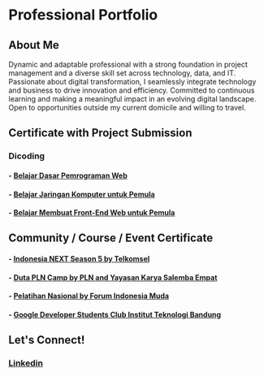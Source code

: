 # Professional Portfolio

## About Me  
Dynamic and adaptable professional with a strong foundation in project management and a diverse skill set across technology, data, and IT. Passionate about digital transformation, I seamlessly integrate technology and business to drive innovation and efficiency. Committed to continuous learning and making a meaningful impact in an evolving digital landscape. Open to opportunities outside my current domicile and willing to travel. 

## Certificate with Project Submission

### Dicoding

#### - [Belajar Dasar Pemrograman Web](https://github.com/abdlsykr/portofolio/tree/main/Dicoding/Belajar%20Dasar%20Pemrograman%20Web)
#### - [Belajar Jaringan Komputer untuk Pemula](https://github.com/abdlsykr/portofolio/tree/main/Dicoding/Belajar%20Jaringan%20Komputer%20untuk%20Pemula)
#### - [Belajar Membuat Front-End Web untuk Pemula](https://github.com/abdlsykr/portofolio/tree/main/Dicoding/Belajar%20Membuat%20Front-End%20Web%20untuk%20Pemula)

## Community / Course / Event Certificate
#### - [Indonesia NEXT Season 5 by Telkomsel](https://github.com/abdlsykr/portfolio/tree/main/Indonesia%20NEXT%20Season%205%20by%20Telkomsel) 
#### - [Duta PLN Camp by PLN and Yayasan Karya Salemba Empat](https://github.com/abdlsykr/portfolio/tree/main/Duta%20PLN%20Camp%20by%20PLN%20and%20Yayasan%20Karya%20Salemba%20Empat) 
#### - [Pelatihan Nasional by Forum Indonesia Muda](https://github.com/abdlsykr/portfolio/blob/main/Pelatihan%20Nasional%20by%20Forum%20Indonesia%20Muda/Sertifikat%20Pelatnas%20-%20ABDUL%20SYUKUR%20KAMARUDDIN.pdf) 
#### - [Google Developer Students Club Institut Teknologi Bandung](https://github.com/abdlsykr/portfolio/blob/main/Google%20Developer%20Student%20Clubs%20Institut%20Teknologi%20Bandung/GDSC%20ITB%20Member%20Certificate.pdf) 

## Let's Connect!  
### [Linkedin](https://www.linkedin.com/in/abdulsyukurkamaruddin/)
